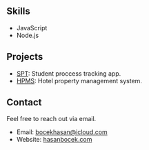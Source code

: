 ## Skills

- JavaScript
- Node.js

## Projects

- [SPT](https://github.com/HasanBocek/SPT): Student proccess tracking app. 
- [HPMS](https://github.com/HasanBocek/Hotel-Property-Management-System): Hotel property management system. 

## Contact

Feel free to reach out via email.

- Email: bocekhasan@icloud.com
- Website: [hasanbocek.com](https://hasanbocek.com/)

